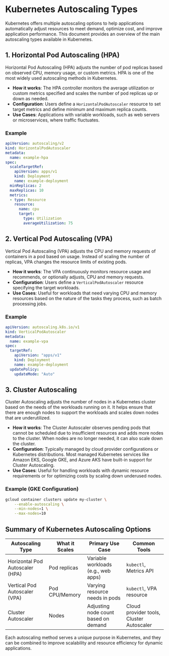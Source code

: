 # Kubernetes Autoscaling Types

Kubernetes offers multiple autoscaling options to help applications automatically adjust resources to meet demand, optimize cost, and improve application performance. This document provides an overview of the main autoscaling types available in Kubernetes.

## 1. **Horizontal Pod Autoscaling (HPA)**

Horizontal Pod Autoscaling (HPA) adjusts the number of pod replicas based on observed CPU, memory usage, or custom metrics. HPA is one of the most widely used autoscaling methods in Kubernetes.

- **How it works**: The HPA controller monitors the average utilization or custom metrics specified and scales the number of pod replicas up or down as needed.
- **Configuration**: Users define a `HorizontalPodAutoscaler` resource to set target metrics and define minimum and maximum replica counts.
- **Use Cases**: Applications with variable workloads, such as web servers or microservices, where traffic fluctuates.

### Example

```yaml
apiVersion: autoscaling/v2
kind: HorizontalPodAutoscaler
metadata:
  name: example-hpa
spec:
  scaleTargetRef:
    apiVersion: apps/v1
    kind: Deployment
    name: example-deployment
  minReplicas: 2
  maxReplicas: 10
  metrics:
  - type: Resource
    resource:
      name: cpu
      target:
        type: Utilization
        averageUtilization: 75
```

## 2. **Vertical Pod Autoscaling (VPA)**

Vertical Pod Autoscaling (VPA) adjusts the CPU and memory requests of containers in a pod based on usage. Instead of scaling the number of replicas, VPA changes the resource limits of existing pods.

- **How it works**: The VPA continuously monitors resource usage and recommends, or optionally adjusts, CPU and memory requests.
- **Configuration**: Users define a `VerticalPodAutoscaler` resource specifying the target workloads.
- **Use Cases**: Useful for workloads that need varying CPU and memory resources based on the nature of the tasks they process, such as batch processing jobs.

### Example

```yaml
apiVersion: autoscaling.k8s.io/v1
kind: VerticalPodAutoscaler
metadata:
  name: example-vpa
spec:
  targetRef:
    apiVersion: "apps/v1"
    kind: Deployment
    name: example-deployment
  updatePolicy:
    updateMode: "Auto"
```

## 3. **Cluster Autoscaling**

Cluster Autoscaling adjusts the number of nodes in a Kubernetes cluster based on the needs of the workloads running on it. It helps ensure that there are enough nodes to support the workloads and scales down nodes that are underutilized.

- **How it works**: The Cluster Autoscaler observes pending pods that cannot be scheduled due to insufficient resources and adds more nodes to the cluster. When nodes are no longer needed, it can also scale down the cluster.
- **Configuration**: Typically managed by cloud provider configurations or Kubernetes distributions. Most managed Kubernetes services like Amazon EKS, Google GKE, and Azure AKS have built-in support for Cluster Autoscaling.
- **Use Cases**: Useful for handling workloads with dynamic resource requirements or for optimizing costs by scaling down underused nodes.

### Example (GKE Configuration)

```bash
gcloud container clusters update my-cluster \
    --enable-autoscaling \
    --min-nodes=1 \
    --max-nodes=10
```

## Summary of Kubernetes Autoscaling Options

| Autoscaling Type              | What it Scales       | Primary Use Case                     | Common Tools |
|-------------------------------|----------------------|--------------------------------------|--------------|
| Horizontal Pod Autoscaler (HPA) | Pod replicas        | Variable workloads (e.g., web apps)  | `kubectl`, Metrics API |
| Vertical Pod Autoscaler (VPA)   | Pod CPU/Memory      | Varying resource needs in pods       | `kubectl`, VPA resource |
| Cluster Autoscaler              | Nodes               | Adjusting node count based on demand | Cloud provider tools, Cluster Autoscaler |

Each autoscaling method serves a unique purpose in Kubernetes, and they can be combined to improve scalability and resource efficiency for dynamic applications.